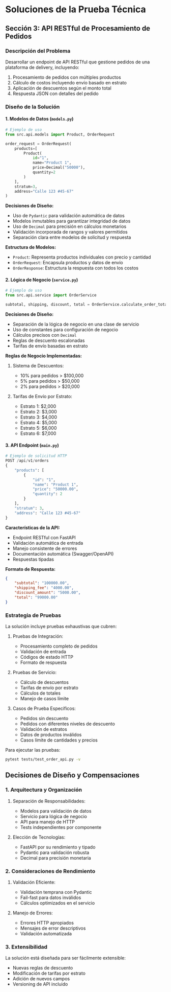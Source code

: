 # Soluciones de la Prueba Técnica

## Sección 3: API RESTful de Procesamiento de Pedidos

### Descripción del Problema
Desarrollar un endpoint de API RESTful que gestione pedidos de una plataforma de delivery, incluyendo:
1. Procesamiento de pedidos con múltiples productos
2. Cálculo de costos incluyendo envío basado en estrato
3. Aplicación de descuentos según el monto total
4. Respuesta JSON con detalles del pedido

### Diseño de la Solución

#### 1. Modelos de Datos (`models.py`)

```python
# Ejemplo de uso
from src.api.models import Product, OrderRequest

order_request = OrderRequest(
    products=[
        Product(
            id="1",
            name="Product 1",
            price=Decimal("50000"),
            quantity=2
        )
    ],
    stratum=3,
    address="Calle 123 #45-67"
)
```

**Decisiones de Diseño:**
- Uso de `Pydantic` para validación automática de datos
- Modelos inmutables para garantizar integridad de datos
- Uso de `Decimal` para precisión en cálculos monetarios
- Validación incorporada de rangos y valores permitidos
- Separación clara entre modelos de solicitud y respuesta

**Estructura de Modelos:**
- `Product`: Representa productos individuales con precio y cantidad
- `OrderRequest`: Encapsula productos y datos de envío
- `OrderResponse`: Estructura la respuesta con todos los costos

#### 2. Lógica de Negocio (`service.py`)

```python
# Ejemplo de uso
from src.api.service import OrderService

subtotal, shipping, discount, total = OrderService.calculate_order_totals(order)
```

**Decisiones de Diseño:**
- Separación de la lógica de negocio en una clase de servicio
- Uso de constantes para configuración de negocio
- Cálculos precisos con `Decimal`
- Reglas de descuento escalonadas
- Tarifas de envío basadas en estrato

**Reglas de Negocio Implementadas:**
1. Sistema de Descuentos:
   - 10% para pedidos > $100,000
   - 5% para pedidos > $50,000
   - 2% para pedidos > $20,000

2. Tarifas de Envío por Estrato:
   - Estrato 1: $2,000
   - Estrato 2: $3,000
   - Estrato 3: $4,000
   - Estrato 4: $5,000
   - Estrato 5: $6,000
   - Estrato 6: $7,000

#### 3. API Endpoint (`main.py`)

```python
# Ejemplo de solicitud HTTP
POST /api/v1/orders
{
    "products": [
        {
            "id": "1",
            "name": "Product 1",
            "price": "50000.00",
            "quantity": 2
        }
    ],
    "stratum": 3,
    "address": "Calle 123 #45-67"
}
```

**Características de la API:**
- Endpoint RESTful con FastAPI
- Validación automática de entrada
- Manejo consistente de errores
- Documentación automática (Swagger/OpenAPI)
- Respuestas tipadas

**Formato de Respuesta:**
```json
{
    "subtotal": "100000.00",
    "shipping_fee": "4000.00",
    "discount_amount": "5000.00",
    "total": "99000.00"
}
```

### Estrategia de Pruebas

La solución incluye pruebas exhaustivas que cubren:

1. Pruebas de Integración:
   - Procesamiento completo de pedidos
   - Validación de entrada
   - Códigos de estado HTTP
   - Formato de respuesta

2. Pruebas de Servicio:
   - Cálculo de descuentos
   - Tarifas de envío por estrato
   - Cálculos de totales
   - Manejo de casos límite

3. Casos de Prueba Específicos:
   - Pedidos sin descuento
   - Pedidos con diferentes niveles de descuento
   - Validación de estratos
   - Datos de productos inválidos
   - Casos límite de cantidades y precios

Para ejecutar las pruebas:
```bash
pytest tests/test_order_api.py -v
```

## Decisiones de Diseño y Compensaciones

### 1. Arquitectura y Organización

1. Separación de Responsabilidades:
   - Modelos para validación de datos
   - Servicio para lógica de negocio
   - API para manejo de HTTP
   - Tests independientes por componente

2. Elección de Tecnologías:
   - FastAPI por su rendimiento y tipado
   - Pydantic para validación robusta
   - Decimal para precisión monetaria

### 2. Consideraciones de Rendimiento

1. Validación Eficiente:
   - Validación temprana con Pydantic
   - Fail-fast para datos inválidos
   - Cálculos optimizados en el servicio

2. Manejo de Errores:
   - Errores HTTP apropiados
   - Mensajes de error descriptivos
   - Validación automatizada

### 3. Extensibilidad

La solución está diseñada para ser fácilmente extensible:
- Nuevas reglas de descuento
- Modificación de tarifas por estrato
- Adición de nuevos campos
- Versioning de API incluido